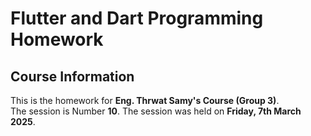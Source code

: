 # Flutter and Dart Programming Homework

## Course Information
This is the homework for **Eng. Thrwat Samy's Course (Group 3)**.  
The session is Number **10**.
The session was held on **Friday, 7th March 2025**.
